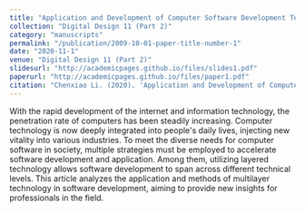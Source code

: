 ```yaml
---
title: "Application and Development of Computer Software Development Technology"
collection: "Digital Design 11 (Part 2)"
category: "manuscripts"
permalink: "/publication/2009-10-01-paper-title-number-1"
date: "2020-11-1"
venue: "Digital Design 11 (Part 2)"
slidesurl: "http://academicpages.github.io/files/slides1.pdf"
paperurl: "http://academicpages.github.io/files/paper1.pdf"
citation: "Chenxiao Li. (2020). 'Application and Development of Computer Software Development Technology.' *Digital Design 11 (Part 2)*."
---
```

With the rapid development of the internet and information technology, the penetration rate of computers has been steadily increasing. Computer technology is now deeply integrated into people's daily lives, injecting new vitality into various industries. To meet the diverse needs for computer software in society, multiple strategies must be employed to accelerate software development and application. Among them, utilizing layered technology allows software development to span across different technical levels. This article analyzes the application and methods of multilayer technology in software development, aiming to provide new insights for professionals in the field.
